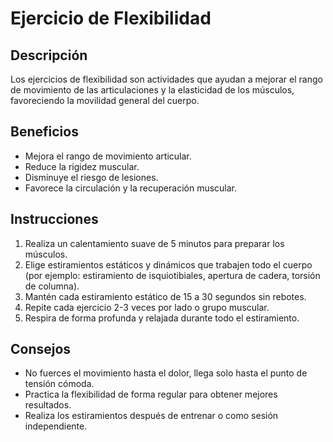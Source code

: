 # Ejercicio de Flexibilidad

## Descripción
Los ejercicios de flexibilidad son actividades que ayudan a mejorar el rango de movimiento de las articulaciones y la elasticidad de los músculos, favoreciendo la movilidad general del cuerpo.

## Beneficios
- Mejora el rango de movimiento articular.
- Reduce la rigidez muscular.
- Disminuye el riesgo de lesiones.
- Favorece la circulación y la recuperación muscular.

## Instrucciones
1. Realiza un calentamiento suave de 5 minutos para preparar los músculos.
2. Elige estiramientos estáticos y dinámicos que trabajen todo el cuerpo (por ejemplo: estiramiento de isquiotibiales, apertura de cadera, torsión de columna).
3. Mantén cada estiramiento estático de 15 a 30 segundos sin rebotes.
4. Repite cada ejercicio 2-3 veces por lado o grupo muscular.
5. Respira de forma profunda y relajada durante todo el estiramiento.

## Consejos
- No fuerces el movimiento hasta el dolor, llega solo hasta el punto de tensión cómoda.
- Practica la flexibilidad de forma regular para obtener mejores resultados.
- Realiza los estiramientos después de entrenar o como sesión independiente.